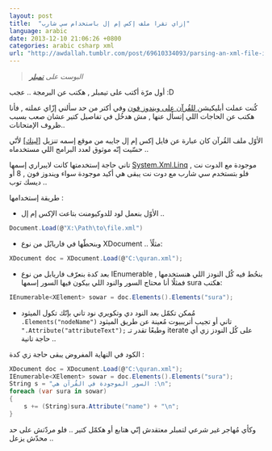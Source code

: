 ```yaml
---
layout: post
title:  "إزاي تقرا ملف إكس إم إل باستخدام سي شارب"
language: arabic
date: 2013-12-10 21:06:26 +0800
categories: arabic csharp xml
url: "http://awdallah.tumblr.com/post/69610334093/parsing-an-xml-file-in-c"
---
```


> *البوست على [تمبلر](http://awdallah.tumblr.com/post/69610334093/parsing-an-xml-file-in-c)*


أول مرّة أكتب على تيمبلر , هكتب عن البرمجة .. عجب :D

كُنت عملت أبليكيشن[ للقُرآن على ويندوز فون](https://www.microsoft.com/en-eg/store/p/%d8%a7%d9%84%d9%82%d8%b1%d8%a2%d9%86-%d8%a7%d9%84%d9%83%d8%b1%d9%8a%d9%85/9nblggh08sh5?rtc=1) وفي أكتر من حد سألني إزّاي عملته , فأنا هكتب عن الحاجات اللي إتسأل عنها , مش هدخُل في تفاصيل كتير عشان صعب بسبب ظروف الإمتحانات..

الأوّل ملف القُرآن كان عبارة عن فايل إكس إم إل جايبه من موقع إسمه تنزيل [[لينك]](http://tanzil.net/download/) لأنّي حسّيت إنّه موثوق لعدد البرامج اللي مستخدماه ..
<!--description-->
تاني حاجة إستخدمتها كانت لايبراري إسمها [System.Xml.Linq](https://msdn.microsoft.com/en-us/library/system.xml.linq(v=vs.110).aspx) موجودة مع الدوت نت , فلو بتستخدم سي شارب مع دوت نت يبقى هي أكيد موجودة سواء ويندوز فون , 8 أو ديسك توب .. 

طريقة إستخدامها :

- الأوّل بنعمل لود للدوكيومنت بتاعت الإكس إم إل ..

```csharp
Document.Load(@"X:\Path\to\file.xml")
```

- وبنحطّها في فاريابُل من نوع XDocument ..
مثلًأ:

```csharp
XDocument doc = XDocument.Load(@"C:\quran.xml");
```

- بعد كدة بنعرّف فاريابل من نوع IEnumerable<XElement> بنحُط فيه كُل النودز اللي هنستخدمها , فمثلًا أنا محتاج السور والنود اللي بيكون فيها السور إسمها sura هكتب:

```csharp
IEnumerable<XElement> sowar = doc.Elements().Elements("sura");
```

- مُمكن تكمّل بعد النود دي وتكويري نود تاني بإنّك تكول الميثود `.Elements("nodeName")` تاني
أو تجيب أتريبيوت مُعينة عن طريق الميثود `".Attribute("attributeText");`
وطبعًا تقدر تـ iterate على كُل النودز زي أي حاجة تانية ..

الكود في النهاية المفروض يبقى حاجة زي كدة :

```csharp
XDocument doc = XDocument.Load(@"C:\quran.xml");
IEnumerable<XElement> sowar = doc.Elements().Elements("sura");
String s = "السور الموجودة في القُرآن هي :\n";
foreach (var sura in sowar)
{
    s += (String)sura.Attribute("name") + "\n";
}
```

وكأي مُهاجر غير شرعي لتمبلر معتقدش إنّي هتابع أو هكمّل كتير .. فلو مردّتش على حد محدّش يزعل ..
